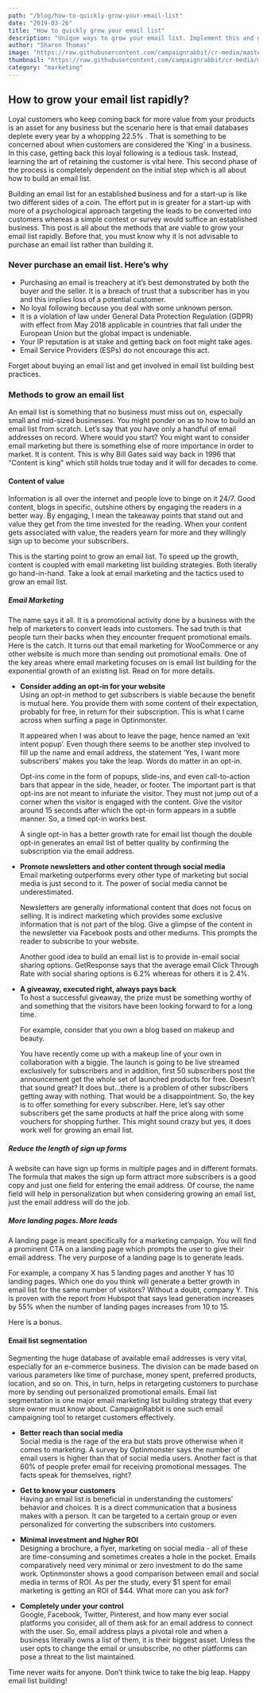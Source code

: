 ```yaml
---
path: "/blog/how-to-quickly-grow-your-email-list"
date: "2019-03-26"
title: "How to quickly grow your email list"
description: "Unique ways to grow your email list. Implement this and get more subscribers/customers to snowball your sales. Learn what not to do to master the technique."
author: "Sharon Thomas"
image: "https://raw.githubusercontent.com/campaignrabbit/cr-media/master/images/blog/How-to-grow-your-email-list-rapidly.png"
thumbnail: "https://raw.githubusercontent.com/campaignrabbit/cr-media/master/images/blog/How-to-grow-your-email-list-rapidly.png"
category: "marketing"
---
```

## How to grow your email list rapidly?
Loyal customers who keep coming back for more value from your products is an asset for any business but the scenario here is that <link-text url="https://www.hubspot.com/database-decay" rel="noopener nofollow"> email databases deplete every year by a whopping 22.5% </link-text>. That is something to be concerned about when customers are considered the ‘King’ in a business. In this case, getting back this loyal following is a tedious task. Instead, learning the art of <link-text url="https://www.retainful.com/blog/the-simple-way-to-retain-all-your-customers/" rel="noopener"> retaining the customer </link-text> is vital here. This second phase of the process is completely dependent on the initial step which is all about how to build an email list.

Building an email list for an established business and for a start-up is like two different sides of a coin. The effort put in is greater for a start-up with more of a psychological approach targeting the leads to be converted into customers whereas a simple contest or survey would suffice an established business. This post is all about the methods that are viable to grow your email list rapidly. Before that, you must know why it is not advisable to purchase an email list rather than building it.

### Never purchase an email list. Here’s why
- Purchasing an email is treachery at it’s best demonstrated by both the buyer and the seller. It is a breach of trust that a subscriber has in you and this implies loss of a potential customer.
- No loyal following because you deal with some unknown person.
- It is a violation of law under General Data Protection Regulation (GDPR) with effect from May 2018 applicable in countries that fall under the European Union but the global impact is undeniable.
- Your IP reputation is at stake and getting back on foot might take ages.
- Email Service Providers (ESPs) do not encourage this act.

Forget about buying an email list and get involved in email list building best practices.

### Methods to grow an email list
An email list is something that no business must miss out on, especially small and mid-sized businesses. You might ponder on as to how to build an email list from scratch. Let’s say that you have only a handful of email addresses on record. Where would you start? You might want to consider email marketing but there is something else of more importance in order to market. It is content. This is why Bill Gates said way back in 1996 that “Content is king” which still holds true today and it will for decades to come.

#### Content of value
Information is all over the internet and people love to binge on it 24/7. Good content, blogs in specific, outshine others by engaging the readers in a better way. By engaging, I mean the takeaway points that stand out and value they get from the time invested for the reading. When your content gets associated with value, the readers yearn for more and they willingly sign up to become your subscribers.

This is the starting point to grow an email list. To speed up the growth, content is coupled with email marketing list building strategies. Both literally go hand-in-hand. Take a look at email marketing and the tactics used to grow an email list.

##### Email Marketing
The name says it all. It is a promotional activity done by a business with the help of marketers to convert leads into customers. The sad truth is that people turn their backs when they encounter frequent promotional emails. Here is the catch. It turns out that <link-text url="https://www.flycart.org/blog/woocommerce/top-5-email-plugins-for-woocommerce" rel="noopener"> email marketing for WooCommerce </link-text> or any other website is much more than sending out promotional emails. One of the key areas where email marketing focuses on is email list building for the exponential growth of an existing list.  Read on for more details.
- **Consider adding an opt-in for your website**  <br/>
Using an opt-in method to get subscribers is viable because the benefit is mutual here. You provide them with some content of their expectation, probably for free, in return for their subscription. This is what I came across when surfing a page in Optinmonster.

    It appeared when I was about to leave the page, hence named an ‘exit intent popup’. Even though there seems to be another step involved to fill up the name and email address, the statement ‘Yes, I want more subscribers’ makes you take the leap. Words do matter in an opt-in.

    Opt-ins come in the form of popups, slide-ins, and even call-to-action bars that appear in the side, header, or footer. The important part is that opt-ins are not meant to infuriate the visitor. They must not jump out of a corner when the visitor is engaged with the content. Give the visitor around 15 seconds after which the opt-in form appears in a subtle manner. So, a timed opt-in works best.

    A single opt-in has a better growth rate for email list though the double opt-in generates an email list of better quality by confirming the subscription via the email address.
- **Promote newsletters and other content through social media**  <br/>
Email marketing outperforms every other type of marketing but social media is just second to it. The power of social media cannot be underestimated.

    Newsletters are generally informational content that does not focus on selling. It is indirect marketing which provides some exclusive information that is not part of the blog. Give a glimpse of the content in the newsletter via Facebook posts and other mediums. This prompts the reader to subscribe to your website.

    Another good idea to build an email list is to provide in-email social sharing options. <link-text url="https://blog.getresponse.com/social-sharing-boosts-email-ctr" rel="noopener nofollow">GetResponse</link-text> says that the average email Click Through Rate with social sharing options is 6.2% whereas for others it is 2.4%.

- **A giveaway, executed right,  always pays back**  <br/>
To host a successful giveaway, the prize must be something worthy of and something that the visitors have been looking forward to for a long time.

    For example, consider that you own a blog based on makeup and beauty.

    You have recently come up with a makeup line of your own in collaboration with a biggie. The launch is going to be live streamed exclusively for subscribers and in addition, first 50 subscribers post the announcement get the whole set of launched products for free. Doesn’t that sound great? It does but...there is a problem of other subscribers getting away with nothing. That would be a disappointment. So, the key is to offer something for every subscriber. Here, let’s say other subscribers get the same products at half the price along with some vouchers for shopping further. This might sound crazy but yes, it does work well for growing an email list.

##### Reduce the length of sign up forms
A website can have sign up forms in multiple pages and in different formats. The formula that makes the sign up form attract more subscribers is a good copy and just one field for entering the email address. Of course, the name field will help in personalization but when considering growing an email list, just the email address will do the job.

##### More landing pages. More leads
A landing page is meant specifically for a marketing campaign. You will find a prominent CTA on a landing page which prompts the user to give their email address. The very purpose of a landing page is to generate leads.

For example, a company X has 5 landing pages and another Y has 10 landing pages. Which one do you think will generate a better growth in email list for the same number of visitors? Without a doubt, company Y. This is proven with the report from <link-text url="https://blog.hubspot.com/blog/tabid/6307/bid/33756/why-you-yes-you-need-to-create-more-landing-pages.aspx" rel="noopener nofollow">Hubspot</link-text> that says lead generation increases by 55% when the number of landing pages increases from 10 to 15.

Here is a bonus.

#### Email list segmentation
Segmenting the huge database of available email addresses is very vital, especially for an e-commerce business. The division can be made based on various parameters like time of purchase, money spent, preferred products, location, and so on. This, in turn, helps in retargeting customers to purchase more by sending out personalized promotional emails. Email list segmentation is one major email marketing list building strategy that every store owner must know about. <link-text url="https://www.campaignrabbit.com/" rel="noopener">CampaignRabbit</link-text> is one such email campaigning tool to retarget customers effectively.

- **Better reach than social media**  <br/>
Social media is the rage of the era but stats prove otherwise when it comes to marketing. A survey by <link-text url="https://optinmonster.com/email-marketing-vs-social-media-performance-2016-2019-statistics/" rel="noopener nofollow">Optinmonster</link-text> says the number of email users is higher than that of social media users. Another fact is that 60% of people prefer email for receiving promotional messages. The facts speak for themselves, right?

- **Get to know your customers**  <br/>
Having an email list is beneficial in understanding the customers’ behavior and choices. It is a direct communication that a business makes with a person. It can be targeted to a certain group or even personalized for converting the subscribers into customers.

- **Minimal investment and higher ROI**  <br/>
Designing a brochure, a flyer, marketing on social media - all of these are time-consuming and sometimes creates a hole in the pocket. Emails comparatively need very minimal or zero investment to do the same work. Optinmonster shows a good comparison between email and social media in terms of ROI. As per the study, every $1 spent for email marketing is getting an ROI of $44. What more can you ask for?

- **Completely under your control**  <br/>
Google, Facebook, Twitter, Pinterest, and how many ever social platforms you consider, all of them ask for an email address to connect with the user. So, email address plays a pivotal role and when a business literally owns a list of them, it is their biggest asset. Unless the user opts to change the email or unsubscribe, no other platforms can pose a threat to the list maintained.

Time never waits for anyone. Don’t think twice to take the big leap.
Happy email list building!
















